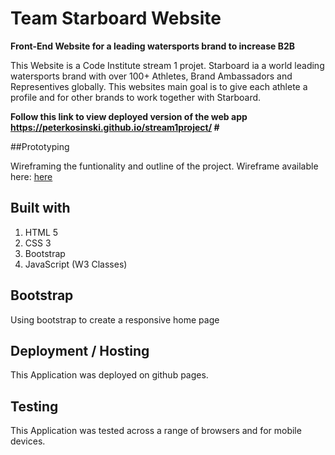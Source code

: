 # Team Starboard Website
**Front-End Website for a leading watersports brand to increase B2B**

This Website is a Code Institute stream 1 projet. Starboard ia a world leading watersports brand with over 100+ Athletes, Brand Ambassadors and Representives globally. This websites main goal is to give each athlete a profile and for other brands to work together with Starboard.

**Follow this link to view deployed version of the web app https://peterkosinski.github.io/stream1project/ #**

##Prototyping

Wireframing the funtionality and outline of the project. Wireframe available here: [here](https://drive.google.com/file/d/16yRCV00zE-WfpETrGcxFuKePv8P33wJK/view?usp=sharing)


## Built with 
1. HTML 5
2. CSS 3
3. Bootstrap
4. JavaScript (W3 Classes)

## Bootstrap

Using bootstrap to create a responsive home page 

## Deployment / Hosting

This Application was deployed on github pages. 

## Testing
This Application was tested across a range of browsers and for mobile devices.
